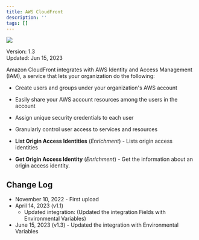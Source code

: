 ```yaml
---
title: AWS CloudFront
description: ''
tags: []
---
```


![](/img/platform-services/automation-service/app-central/logos/aws.png)

Version: 1.3  
Updated: Jun 15, 2023

Amazon CloudFront integrates with AWS Identity and Access Management (IAM), a service that lets your organization do the following:

* Create users and groups under your organization's AWS account
* Easily share your AWS account resources among the users in the account
* Assign unique security credentials to each user
* Granularly control user access to services and resources

  


* **List Origin Access Identities** (*Enrichment*) - Lists origin access identities
* **Get Origin Access Identity** (*Enrichment*) - Get the information about an origin access identity.

## Change Log

* November 10, 2022 - First upload
* April 14, 2023 (v1.1)
	+ Updated integration: (Updated the integration Fields with Environmental Variables)
* June 15, 2023 (v1.3) - Updated the integration with Environmental Variables
